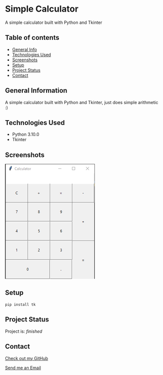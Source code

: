 # Simple Calculator

A simple calculator built with Python and Tkinter

## Table of contents

* [General Info](#general-information)
* [Technologies Used](#technologies-used)
* [Screenshots](#screenshots)
* [Setup](#setup)
* [Project Status](#project-status)
* [Contact](#contact)

## General Information

A simple calculator built with Python and Tkinter, just does simple arithmetic :)

## Technologies Used

* Python 3.10.0
* Tkinter

## Screenshots

![screenshot](./img/screenshot.png)

## Setup

`pip install tk`

## Project Status

Project is: _finished_

## Contact

[Check out my GitHub](https://github.com/Assentt)

[Send me an Email](mailto:tubbeethan@gmail.com)
